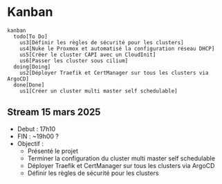 # Kanban

```mermaid
kanban
  todo[To Do]
    us3[Définir les règles de sécurité pour les clusters]
    us4[Nuke le Proxmox et automatisé la configuration réseau DHCP]
    us5[Créer le cluster CAPI avec un CloudInit]
    us6[Passer les cluster sous cilium]
  doing[Doing]
    us2[Déployer Traefik et CertManager sur tous les clusters via ArgoCD]
  done[Done]
    us1[Créer un cluster multi master self schedulable]
```

## Stream 15 mars 2025

- Debut : 17h10
- FIN : ~19h00 ?
- Objectif :
  - Présenté le projet
  - Terminer la configuration du cluster multi master self schedulable
  - Déployer Traefik et CertManager sur tous les clusters via ArgoCD
  - Définir les règles de sécurité pour les clusters
